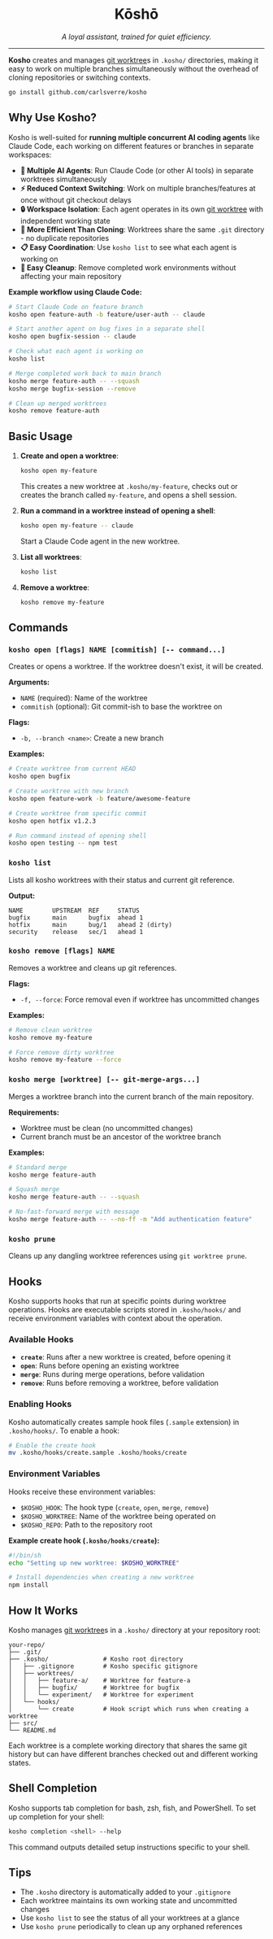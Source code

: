 <p align="center">
  <h1 align="center">Kōshō</h1>
  <p align="center"><em>A loyal assistant, trained for quiet efficiency.</em></p>
</p>

---

**Kosho** creates and manages [git worktree]s in `.kosho/` directories, making it easy to work on multiple branches simultaneously without the overhead of cloning repositories or switching contexts.

```bash
go install github.com/carlsverre/kosho
```

## Why Use Kosho?

Kosho is well-suited for **running multiple concurrent AI coding agents** like Claude Code, each working on different features or branches in separate workspaces:

- **🤖 Multiple AI Agents**: Run Claude Code (or other AI tools) in separate worktrees simultaneously
- **⚡ Reduced Context Switching**: Work on multiple branches/features at once without git checkout delays
- **🔒 Workspace Isolation**: Each agent operates in its own [git worktree] with independent working state
- **🚀 More Efficient Than Cloning**: Worktrees share the same `.git` directory - no duplicate repositories
- **📋 Easy Coordination**: Use `kosho list` to see what each agent is working on
- **🧹 Easy Cleanup**: Remove completed work environments without affecting your main repository

**Example workflow using Claude Code:**

```bash
# Start Claude Code on feature branch
kosho open feature-auth -b feature/user-auth -- claude

# Start another agent on bug fixes in a separate shell
kosho open bugfix-session -- claude

# Check what each agent is working on
kosho list

# Merge completed work back to main branch
kosho merge feature-auth -- --squash
kosho merge bugfix-session --remove

# Clean up merged worktrees
kosho remove feature-auth
```

## Basic Usage

1. **Create and open a worktree**:

   ```bash
   kosho open my-feature
   ```

   This creates a new worktree at `.kosho/my-feature`, checks out or creates the branch called `my-feature`, and opens a shell session.

2. **Run a command in a worktree instead of opening a shell**:

   ```bash
   kosho open my-feature -- claude
   ```

   Start a Claude Code agent in the new worktree.

3. **List all worktrees**:

   ```bash
   kosho list
   ```

4. **Remove a worktree**:

   ```bash
   kosho remove my-feature
   ```

## Commands

### `kosho open [flags] NAME [commitish] [-- command...]`

Creates or opens a worktree. If the worktree doesn't exist, it will be created.

**Arguments:**

- `NAME` (required): Name of the worktree
- `commitish` (optional): Git commit-ish to base the worktree on

**Flags:**

- `-b, --branch <name>`: Create a new branch

**Examples:**

```bash
# Create worktree from current HEAD
kosho open bugfix

# Create worktree with new branch
kosho open feature-work -b feature/awesome-feature

# Create worktree from specific commit
kosho open hotfix v1.2.3

# Run command instead of opening shell
kosho open testing -- npm test
```

### `kosho list`

Lists all kosho worktrees with their status and current git reference.

**Output:**

```
NAME        UPSTREAM  REF     STATUS
bugfix      main      bugfix  ahead 1
hotfix      main      bug/1   ahead 2 (dirty)
security    release   sec/1   ahead 1
```

### `kosho remove [flags] NAME`

Removes a worktree and cleans up git references.

**Flags:**

- `-f, --force`: Force removal even if worktree has uncommitted changes

**Examples:**

```bash
# Remove clean worktree
kosho remove my-feature

# Force remove dirty worktree
kosho remove my-feature --force
```

### `kosho merge [worktree] [-- git-merge-args...]`

Merges a worktree branch into the current branch of the main repository.

**Requirements:**

- Worktree must be clean (no uncommitted changes)
- Current branch must be an ancestor of the worktree branch

**Examples:**

```bash
# Standard merge
kosho merge feature-auth

# Squash merge
kosho merge feature-auth -- --squash

# No-fast-forward merge with message
kosho merge feature-auth -- --no-ff -m "Add authentication feature"
```

### `kosho prune`

Cleans up any dangling worktree references using `git worktree prune`.

## Hooks

Kosho supports hooks that run at specific points during worktree operations. Hooks are executable scripts stored in `.kosho/hooks/` and receive environment variables with context about the operation.

### Available Hooks

- **`create`**: Runs after a new worktree is created, before opening it
- **`open`**: Runs before opening an existing worktree
- **`merge`**: Runs during merge operations, before validation
- **`remove`**: Runs before removing a worktree, before validation

### Enabling Hooks

Kosho automatically creates sample hook files (`.sample` extension) in `.kosho/hooks/`. To enable a hook:

```bash
# Enable the create hook
mv .kosho/hooks/create.sample .kosho/hooks/create
```

### Environment Variables

Hooks receive these environment variables:

- `$KOSHO_HOOK`: The hook type (`create`, `open`, `merge`, `remove`)
- `$KOSHO_WORKTREE`: Name of the worktree being operated on
- `$KOSHO_REPO`: Path to the repository root

**Example create hook (`.kosho/hooks/create`):**

```bash
#!/bin/sh
echo "Setting up new worktree: $KOSHO_WORKTREE"

# Install dependencies when creating a new worktree
npm install
```

## How It Works

Kosho manages [git worktree]s in a `.kosho/` directory at your repository root:

```
your-repo/
├── .git/
├── .kosho/               # Kosho root directory
│   ├── .gitignore        # Kosho specific gitignore
│   ├── worktrees/
│   │   ├── feature-a/    # Worktree for feature-a
│   │   ├── bugfix/       # Worktree for bugfix
│   │   └── experiment/   # Worktree for experiment
│   └── hooks/
│       └── create        # Hook script which runs when creating a worktree
├── src/
└── README.md
```

Each worktree is a complete working directory that shares the same git history but can have different branches checked out and different working states.

## Shell Completion

Kosho supports tab completion for bash, zsh, fish, and PowerShell. To set up completion for your shell:

```bash
kosho completion <shell> --help
```

This command outputs detailed setup instructions specific to your shell.

## Tips

- The `.kosho` directory is automatically added to your `.gitignore`
- Each worktree maintains its own working state and uncommitted changes
- Use `kosho list` to see the status of all your worktrees at a glance
- Use `kosho prune` periodically to clean up any orphaned references

[git worktree]: https://git-scm.com/docs/git-worktree
